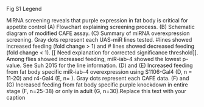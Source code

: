 Fig S1 Legend

MiRNA screening reveals that purple expression in fat body is critical for appetite control
(A) Flowchart explaining screening process. (B) Schematic diagram of modified CAFE assay. (C) Summary of miRNA overexpression screening. Gray dots represent each UAS-miR lines tested. #lines showed increased feeding (fold change > 1) and # lines showed decreased feeding (fold change < 1). [[ Need explanation for corrected significance threshold]]. Among flies showed increased feeding, miR-iab-4 showed the lowest p-value.    See Suh 2015 for the line information. (D) and (E) Increased feeding from fat body specific miR-iab-4 overexpression using S1106-Gal4 (D, n = 11-20) and r4-Gal4 (E, n= ). Gray dots represent each CAFE data. (F) and (G) Increased feeding from fat body specific purple knockdown in entire stage (F, n=25-38) or only in adult (G, n=30).Replace this text with your caption